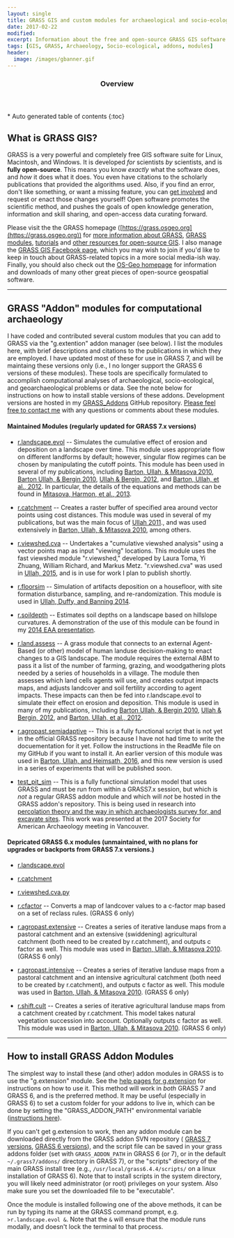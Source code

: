 ```yaml
---
layout: single
title: GRASS GIS and custom modules for archaeological and socio-ecological research
date: 2017-02-22
modified:
excerpt: Information about the free and open-source GRASS GIS software suite and some custom GRASS modules that I developed.
tags: [GIS, GRASS, Archaeology, Socio-ecological, addons, modules]
header:
  image: /images/gbanner.gif
---
```

<section id="table-of-contents" class="toc">
  <header>
    <h3>Overview</h3>
  </header>
<div id="drawer" markdown="1">
*  Auto generated table of contents
{:toc}
</div>
</section><!-- /#table-of-contents -->

## What is GRASS GIS?

GRASS is a very powerful and completely free GIS software suite for Linux, Macintosh, and Windows. It is developed _for_ scientists _by_ scientists, and is **fully open-source**. This means you know *exactly* what the software does, and *how* it does what it does. You even have citations to the scholarly publications that provided the algorithms used. Also, if you find an error, don't like something, or want a missing feature, you can [get involved](https://grass.osgeo.org/get-involved/) and request or enact those changes yourself! Open software promotes the scientific method, and pushes the goals of open knowledge generation, information and skill sharing, and open-access data curating forward.


Please visit the the GRASS homepage ([https://grass.osgeo.org](https://grass.osgeo.org)) for [more information about GRASS](https://grass.osgeo.org/documentation/general-overview/), [GRASS modules](https://grass.osgeo.org/documentation/manuals/), [tutorials](https://grass.osgeo.org/documentation/tutorials/) and [other resources for open-source GIS](https://grass.osgeo.org/documentation/books/). I also manage the [GRASS GIS Facebook page](https://www.facebook.com/groups/96121775724/), which you may wish to join if you'd like to keep in touch about GRASS-related topics in a more social media-ish way. Finally, you should also check out the [OS-Geo homepage](https://www.osgeo.org/) for information and downloads of many other great pieces of open-source geospatial software.

---

## GRASS "Addon" modules for computational archaeology

I have coded and contributed several custom modules that you can add to GRASS via the "g.extention" addon manager (see below). I list the modules here, with brief descriptions and citations to the publications in which they are employed. I have updated most of these for use in GRASS 7, and will be maintaing these versions only (i.e., I no longer support the GRASS 6 versions of these modules). These tools are specifically formulated to accomplish computational analyses of archaeological, socio-ecological, and geoarchaeological problems or data. 
See the note below for instructions on how to install stable versions of these addons. Development versions are hosted in my [GRASS_Addons](https://github.com/isaacullah/GRASS_Addons) GitHub repository. [Please feel free to contact me](mailto:iullah@asu.edu) with any questions or comments about these modules.

#### Maintained Modules (regularly updated for GRASS 7.x versions)

* [r.landscape.evol](https://svn.osgeo.org/grass/grass-addons/grass7/raster/r.landscape.evol/) -- Simulates the cumulative effect of erosion and deposition on a landscape over time. This module uses appropriate flow on different landforms by default; however, singular flow regimes can be chosen by manipulating the cutoff points. This module has been used in several of my publications, including [Barton, Ullah, & Mitasova 2010](https://www.academia.edu/350652/Computational_modeling_and_Neolithic_socioecological_dynamics_a_case_study_from_Southwest_Asia), [Barton Ullah, & Bergin 2010](https://www.academia.edu/350609/Land_use_water_and_Mediterranean_landscapes_modelling_long-term_dynamics_of_complex_socio-ecological_systems), [Ullah & Bergin, 2012](https://www.academia.edu/398249/Modeling_the_Consequences_of_Village_Site_Location_Least_Cost_Path_Modeling_in_a_Coupled_GIS_and_Agent-Based_Model_of_Village_Agropastoralism_in_Eastern_Spain), and [Barton, Ullah, et al., 2012](https://www.academia.edu/841547/Looking_for_the_Future_in_the_Past_Long-Term_Change_in_Socioecological_Systems). In particular, the details of the equations and methods can be found in [Mitasova, Harmon, et al., 2013](https://www.academia.edu/421211/Geospatial_Information_Science-based_Erosion_Modeling). 

*  [r.catchment](https://svn.osgeo.org/grass/grass-addons/grass7/raster/r.catchment/) -- Creates a raster buffer of specified area around vector points using cost distances. This module was used in several of my publications, but was the main focus of [Ullah 2011](https://www.academia.edu/253405/A_GIS_Method_for_Assessing_the_Zone_of_Human-Environmental_Impact_Around_Archaeological_Sites_a_Test_Case_From_the_Late_Neolithic_of_Wadi_Ziqlab_Jordan)., and was used extensively in [Barton, Ullah, & Mitasova 2010](https://www.academia.edu/350652/Computational_modeling_and_Neolithic_socioecological_dynamics_a_case_study_from_Southwest_Asia), among others. 

* [r.viewshed.cva](https://svn.osgeo.org/grass/grass-addons/grass7/raster/r.viewshed.cva/) -- Undertakes a "cumulative viewshed analysis" using a vector points map as input "viewing" locations. This module uses the fast viewshed module "r.viewshed," developed by Laura Toma, Yi Zhuang, William Richard, and Markus Metz. "r.viewshed.cva" was used in [Ullah, 2015](https://www.researchgate.net/publication/284705699_Integrating_Older_Survey_Data_into_Modern_Research_Paradigms_Identifying_and_Correcting_Spatial_Error_in_Legacy_Datasets), and is in use for work I plan to publish shortly.

* [r.floorsim](https://svn.osgeo.org/grass/grass-addons/grass6/raster/r.floorsim/) -- Simulation of artifacts deposition on a housefloor, with site formation disturbance, sampling, and re-randomization. This module is used in [Ullah, Duffy, and Banning 2014](https://www.academia.edu/9219783/Modernizing_Spatial_Micro-Refuse_Analysis_New_Methods_for_Collecting_Analyzing_and_Interpreting_the_Spatial_Patterning_of_Micro-Refuse_from_House-Floor_Contexts).

* [r.soildepth](https://svn.osgeo.org/grass/grass-addons/grass6/raster/LandDyn/r.soildepth.py/) -- Estimates soil depths on a landscape based on hillslope curvatures. A demonstration of the use of this module can be found in my [2014 EAA presentation](https://www.academia.edu/8712897/Computer-based_simulation_of_surface-processes_and_digital_reconstruction_of_paleoenvironment_during_the_Early_Bronze_Age-I_at_Arslantepe_Malatya_Eastern_Turkey).

* [r.land.assess](https://github.com/comses/medland/blob/MML/Scripts/r.land.assess.py) -- A grass module that connects to an external Agent-Based (or other) model of human landuse decision-making to enact changes to a GIS landscape. The module requires the external ABM to pass it a list of the number of farming, grazing, and woodgathering plots needed by a series of households in a village. The module then assesses which land cells agents will use, and creates output impacts maps, and adjusts landcover and soil fertility according to agent impacts. These impacts can then be fed into r.landscape.evol to simulate their effect on erosion and deposition. This module is used in many of my publications, including [Barton Ullah, & Bergin 2010](https://www.academia.edu/350609/Land_use_water_and_Mediterranean_landscapes_modelling_long-term_dynamics_of_complex_socio-ecological_systems), [Ullah & Bergin, 2012](https://www.academia.edu/398249/Modeling_the_Consequences_of_Village_Site_Location_Least_Cost_Path_Modeling_in_a_Coupled_GIS_and_Agent-Based_Model_of_Village_Agropastoralism_in_Eastern_Spain), and [Barton, Ullah, et al., 2012](https://www.academia.edu/841547/Looking_for_the_Future_in_the_Past_Long-Term_Change_in_Socioecological_Systems).

* [r.agropast.semiadaptive](https://github.com/isaacullah/GRASS_Addons/blob/master/r.agropast.semiadaptive7.0.5.py) -- This is a fully functional script that is not yet in the official GRASS repository because I have not had time to write the docuementation for it yet. Follow the instructions in the ReadMe file on my GitHub if you want to install it. An earlier version of this module was used in [Barton, Ullah, and Heimsath, 2016](https://github.com/comses/medland/blob/MML/Scripts/r.land.assess.py), and this new version is used in a series of experiments that will be published soon.

* [test_pit_sim](https://github.com/isaacullah/test_pit_sim) -- This is a fully functional simulation model that uses GRASS and must be run from within a GRASS7.x session, but which is _not_ a regular GRASS addon module and which will _not_ be hosted in the GRASS addon's repository. This is being used in research into [percolation theory and the way in which archaeologists survey for, and excavate sites](https://www.researchgate.net/project/Percolation-Theory-and-Archaeological-Survey). This work was presented at the 2017 Society for American Archaeology meeting in Vancouver.

#### Depricated GRASS 6.x modules (unmaintained, with no plans for upgrades or backports from GRASS 7.x versions.)

* [r.landscape.evol](https://svn.osgeo.org/grass/grass-addons/grass6/raster/r.landscape.evol/)

* [r.catchment](https://svn.osgeo.org/grass/grass-addons/grass6/raster/LandDyn/r.catchment.py/)

* [r.viewshed.cva.py](https://svn.osgeo.org/grass/grass-addons/grass6/raster/r.viewshed.cva/)

* [r.cfactor](https://svn.osgeo.org/grass/grass-addons/grass6/raster/LandDyn/devs_landcover_scripts/r.cfactor.py/) -- Converts a map of landcover values to a c-factor map based on a set of reclass rules. (GRASS 6 only)

* [r.agropast.extensive](https://svn.osgeo.org/grass/grass-addons/grass6/raster/LandDyn/r.agropast.extensive/) -- Creates a series of iterative landuse maps from a pastoral catchment and an extensive (swiddening) agricultural catchment (both need to be created by r.catchment), and outputs c factor as well. This module was used in [Barton, Ullah, & Mitasova 2010](https://www.academia.edu/350652/Computational_modeling_and_Neolithic_socioecological_dynamics_a_case_study_from_Southwest_Asia). (GRASS 6 only)

* [r.agropast.intensive](https://svn.osgeo.org/grass/grass-addons/grass6/raster/LandDyn/r.agropast.intensive/) -- Creates a series of iterative landuse maps from a pastoral catchment and an intensive agricultural catchment (both need to be created by r.catchment), and outputs c factor as well.  This module was used in [Barton, Ullah, & Mitasova 2010](https://www.academia.edu/350652/Computational_modeling_and_Neolithic_socioecological_dynamics_a_case_study_from_Southwest_Asia). (GRASS 6 only)

* [r.shift.cult](https://svn.osgeo.org/grass/grass-addons/grass6/raster/LandDyn/r.shift.cult/) -- Creates a series of iterative agricultural landuse maps from a catchment created by r.catchment. This model takes natural vegetation succession into account. Optionally outputs c factor as well.  This module was used in [Barton, Ullah, & Mitasova 2010](https://www.academia.edu/350652/Computational_modeling_and_Neolithic_socioecological_dynamics_a_case_study_from_Southwest_Asia). (GRASS 6 only)


---

## How to install GRASS Addon Modules

The simplest way to install these (and other) addon modules in GRASS is to use the "g.extension" module. See the [help pages for g.extension](https://grass.osgeo.org/grass70/manuals/g.extension.html) for instructions on how to use it. This method will work in *both* GRASS 7 and GRASS 6, and is the preferred method. It may be useful (especially in GRASS 6) to set a custom folder for your addons to live in, which can be done by setting the "GRASS_ADDON_PATH" environmental variable ([instructions here](https://grass.osgeo.org/grass70/manuals/grass7.html#addon-base-for-extra-local-grass-addon-modules)).

If you can't get g.extension to work, then any addon module can be downloaded directly from the GRASS addon SVN repository ( [GRASS 7 versions](https://svn.osgeo.org/grass/grass-addons/grass7/), [GRASS 6 versions](https://svn.osgeo.org/grass/grass-addons/grass6/)), and the script file can be saved in your grass addons folder (set with `GRASS_ADDON_PATH` in GRASS 6 (or 7), or in the default `~/.grass7/addons/` directory in GRASS 7), or the "scripts" directory of the main GRASS install tree (e.g., `/usr/local/grass6.4.4/scripts/` on a linux installation of GRASS 6). Note that to install scripts in the system directory, you will likely need administrator (or root) privileges on your system. Also make sure you set the downloaded file to be "executable".

Once the module is installed following one of the above methods, it can be run by typing its name at the GRASS command prompt, e.g. `>r.landscape.evol &`. Note that the `&` will ensure that the module runs modally, and doesn't lock the terminal to that process.


